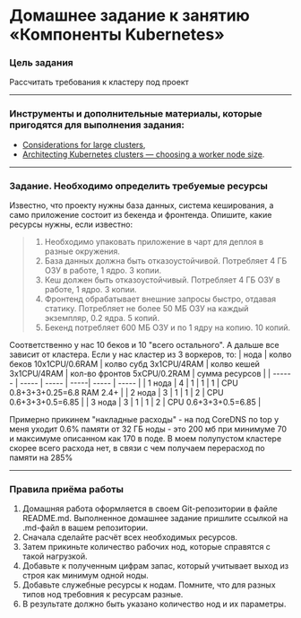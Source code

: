 # Домашнее задание к занятию «Компоненты Kubernetes»

### Цель задания

Рассчитать требования к кластеру под проект

------

### Инструменты и дополнительные материалы, которые пригодятся для выполнения задания:

- [Considerations for large clusters](https://kubernetes.io/docs/setup/best-practices/cluster-large/),
- [Architecting Kubernetes clusters — choosing a worker node size](https://learnk8s.io/kubernetes-node-size).

------

### Задание. Необходимо определить требуемые ресурсы
Известно, что проекту нужны база данных, система кеширования, а само приложение состоит из бекенда и фронтенда. Опишите, какие ресурсы нужны, если известно:

> 1. Необходимо упаковать приложение в чарт для деплоя в разные окружения. 
> 2. База данных должна быть отказоустойчивой. Потребляет 4 ГБ ОЗУ в работе, 1 ядро. 3 копии. 
> 3. Кеш должен быть отказоустойчивый. Потребляет 4 ГБ ОЗУ в работе, 1 ядро. 3 копии. 
> 4. Фронтенд обрабатывает внешние запросы быстро, отдавая статику. Потребляет не более 50 МБ ОЗУ на каждый экземпляр, 0.2 ядра. 5 копий. 
> 5. Бекенд потребляет 600 МБ ОЗУ и по 1 ядру на копию. 10 копий.


Соответственно у нас 10 беков и 10 "всего остального". А дальше все зависит от кластера.
Если у нас кластер из 3 воркеров, то:
| нода | колво беков 10x1CPU/0.6RAM | колво субд 3x1CPU/4RAM | колво кешей 3x1CPU/4RAM | кол-во фронтов 5xCPU/0.2RAM | сумма ресурсов |
| ------ | ----- | ----- | -----| ----- | ----- |
| 1 нода | 4 | 1 | 1 | 1 | CPU 0.8+3+3+0.25=6.8 RAM 2.4+ | 
| 2 нода | 3 | 1 | 1 | 2 | CPU 0.6+3+3+0.5=6.85 |
| 3 нода | 3 | 1 | 1 | 2 | CPU 0.6+3+3+0.5=6.85 | 

Примерно прикинем "накладные расходы" - на под CoreDNS по top у меня уходит 0.6% памяти от 32 ГБ ноды - это 200 мб при минимуме 70 и максимуме описанном как 170 в поде. 
В моем полупустом кластере скорее всего расхода нет, в связи с чем получаем перерасход по памяти на 285%




----

### Правила приёма работы

1. Домашняя работа оформляется в своем Git-репозитории в файле README.md. Выполненное домашнее задание пришлите ссылкой на .md-файл в вашем репозитории.
2. Сначала сделайте расчёт всех необходимых ресурсов.
3. Затем прикиньте количество рабочих нод, которые справятся с такой нагрузкой.
4. Добавьте к полученным цифрам запас, который учитывает выход из строя как минимум одной ноды. 
5. Добавьте служебные ресурсы к нодам. Помните, что для разных типов нод требовния к ресурсам разные. 
6. В результате должно быть указано количество нод и их параметры.

